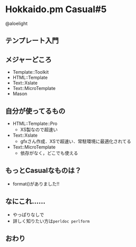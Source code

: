 Hokkaido.pm Casual#5
====================

@aloelight

テンプレート入門
----------------

メジャーどころ
--------------

 - Template::Toolkit
 - HTML::Template
 - Text::Xslate
 - Text::MicroTemplate
 - Mason

自分が使ってるもの
------------------

 - HTML::Template::Pro
   - XS製なので超速い
 - Text::Xslate
   - gfxさん作成．XSで超速い．常駐環境に最適化されてる
 - Text::MicroTemplate
   - 依存がなく，どこでも使える

もっとCasualなものは？
---------------------

 - format()がありました!!

なにこれ……
-------------------

 - やっぱりなしで
 - 詳しく知りたい方は`perldoc perlform`

おわり
------
